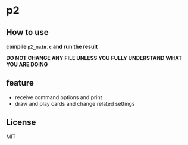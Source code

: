 # p2

## How to use

**compile `p2_main.c` and run the result**

**DO NOT CHANGE ANY FILE UNLESS YOU FULLY UNDERSTAND WHAT YOU ARE DOING**

## feature
 - receive command options and print
 - draw and play cards and change related settings

## License
MIT